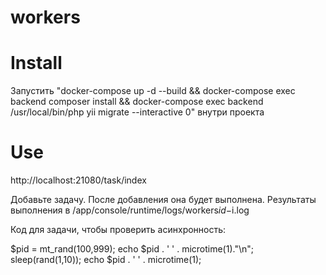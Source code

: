 # workers

# Install
Запустить "docker-compose up -d --build && docker-compose exec backend composer install && docker-compose exec backend /usr/local/bin/php yii migrate --interactive 0" внутри проекта

# Use
http://localhost:21080/task/index

Добавьте задачу. После добавления она будет выполнена.
Результаты выполнения в /app/console/runtime/logs/workers$id-$i.log

Код для задачи, чтобы проверить асинхронность:

$pid = mt_rand(100,999); echo $pid . ' ' . microtime(1)."\n"; sleep(rand(1,10)); echo $pid . ' ' . microtime(1);
